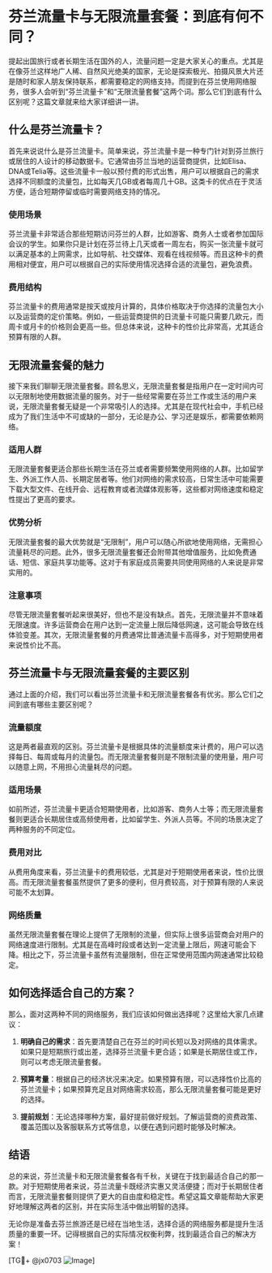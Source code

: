 # 芬兰流量卡与无限流量套餐：到底有何不同？

提起出国旅行或者长期生活在国外的人，流量问题一定是大家关心的重点。尤其是在像芬兰这样地广人稀、自然风光绝美的国家，无论是探索极光、拍摄风景大片还是随时和家人朋友保持联系，都需要稳定的网络支持。而提到在芬兰使用网络服务，很多人会听到“芬兰流量卡”和“无限流量套餐”这两个词。那么它们到底有什么区别呢？这篇文章就来给大家详细讲一讲。

## 什么是芬兰流量卡？

首先来说说什么是芬兰流量卡。简单来说，芬兰流量卡是一种专门针对到芬兰旅行或居住的人设计的移动数据卡。它通常由芬兰当地的运营商提供，比如Elisa、DNA或Telia等。这些流量卡一般以预付费的形式出售，用户可以根据自己的需求选择不同额度的流量包，比如每天几GB或者每周几十GB。这类卡的优点在于灵活方便，适合短期停留或临时需要网络支持的情况。

### 使用场景

芬兰流量卡非常适合那些短期访问芬兰的人群，比如游客、商务人士或者参加国际会议的学生。如果你只是计划在芬兰待上几天或者一周左右，购买一张流量卡就可以满足基本的上网需求，比如导航、社交媒体、观看在线视频等。而且这种卡的费用相对便宜，用户可以根据自己的实际使用情况选择合适的流量包，避免浪费。

### 费用结构

芬兰流量卡的费用通常是按天或按月计算的，具体价格取决于你选择的流量包大小以及运营商的定价策略。例如，一些运营商提供的日流量卡可能只需要几欧元，而周卡或月卡的价格则会更高一些。但总体来说，这种卡的性价比非常高，尤其适合预算有限的人群。

## 无限流量套餐的魅力

接下来我们聊聊无限流量套餐。顾名思义，无限流量套餐是指用户在一定时间内可以无限制地使用数据流量的服务。对于一些经常需要在芬兰工作或生活的用户来说，无限流量套餐无疑是一个非常吸引人的选择。尤其是在现代社会中，手机已经成为了我们生活中不可或缺的一部分，无论是办公、学习还是娱乐，都需要依赖网络。

### 适用人群

无限流量套餐更适合那些长期生活在芬兰或者需要频繁使用网络的人群。比如留学生、外派工作人员、长期定居者等。他们对网络的需求较高，日常生活中可能需要下载大型文件、在线开会、远程教育或者流媒体观影等，这些都对网络速度和稳定性提出了更高的要求。

### 优势分析

无限流量套餐的最大优势就是“无限制”，用户可以随心所欲地使用网络，无需担心流量耗尽的问题。此外，很多无限流量套餐还会附带其他增值服务，比如免费通话、短信、家庭共享功能等。这对于有家庭成员需要共同使用网络的人来说是非常实用的。

### 注意事项

尽管无限流量套餐听起来很美好，但也不是没有缺点。首先，无限流量并不意味着无限速度。许多运营商会在用户达到一定流量上限后降低网速，这可能会导致在线体验变差。其次，无限流量套餐的月费通常比普通流量卡高得多，对于短期使用者来说性价比不高。

## 芬兰流量卡与无限流量套餐的主要区别

通过上面的介绍，我们可以看出芬兰流量卡和无限流量套餐各有优劣。那么它们之间到底有哪些主要区别呢？

### 流量额度

这是两者最直观的区别。芬兰流量卡是根据具体的流量额度来计费的，用户可以选择每日、每周或每月的流量包。而无限流量套餐则是不限制流量的使用量，用户可以随意上网，不用担心流量耗尽的问题。

### 适用场景

如前所述，芬兰流量卡更适合短期使用者，比如游客、商务人士等；而无限流量套餐则更适合长期居住或高频使用者，比如留学生、外派人员等。不同的场景决定了两种服务的不同定位。

### 费用对比

从费用角度来看，芬兰流量卡的费用较低，尤其是对于短期使用者来说，性价比很高。而无限流量套餐虽然提供了更多的便利，但月费较高，对于预算有限的人来说可能不太划算。

### 网络质量

虽然无限流量套餐在理论上提供了无限制的流量，但实际上很多运营商会对用户的网络速度进行限制。尤其是在高峰时段或者达到一定流量上限后，网速可能会下降。相比之下，芬兰流量卡虽然有流量限制，但在正常使用范围内网速通常比较稳定。

## 如何选择适合自己的方案？

那么，面对这两种不同的网络服务，我们应该如何做出选择呢？这里给大家几点建议：

1. **明确自己的需求**：首先要清楚自己在芬兰的时间长短以及对网络的具体需求。如果只是短期旅行或出差，选择芬兰流量卡更合适；如果是长期居住或工作，则可以考虑无限流量套餐。

2. **预算考量**：根据自己的经济状况来决定。如果预算有限，可以选择性价比高的芬兰流量卡；如果预算充足且对网络需求较高，那么无限流量套餐可能是更好的选择。

3. **提前规划**：无论选择哪种方案，最好提前做好规划。了解运营商的资费政策、覆盖范围以及客服联系方式等信息，以便在遇到问题时能够及时解决。

## 结语

总的来说，芬兰流量卡和无限流量套餐各有千秋，关键在于找到最适合自己的那一款。对于短期使用者来说，芬兰流量卡既经济实惠又灵活便捷；而对于长期居住者而言，无限流量套餐则提供了更大的自由度和稳定性。希望这篇文章能帮助大家更好地理解这两者的区别，并在实际生活中做出明智的选择。

无论你是准备去芬兰旅游还是已经在当地生活，选择合适的网络服务都是提升生活质量的重要一环。记得根据自己的实际情况权衡利弊，找到最适合自己的解决方案！

[TG💪+ @jx0703 ![Image](https://github.com/user-attachments/assets/dbca1d08-cadb-493c-b0ec-ad6f7a83f270)]